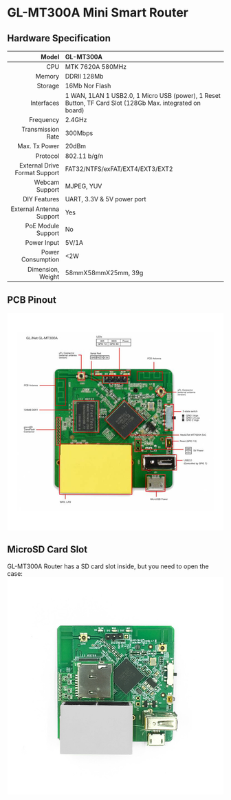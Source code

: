 #  GL-MT300A Mini Smart Router

##  Hardware Specification

|                         Model | GL-MT300A                                |
| ----------------------------: | :--------------------------------------- |
|                           CPU | MTK 7620A 580MHz                         |
|                        Memory | DDRII 128Mb                              |
|                       Storage | 16Mb Nor Flash                           |
|                    Interfaces | 1 WAN, 1LAN 1 USB2.0, 1 Micro USB (power), 1 Reset Button, TF Card Slot (128Gb Max. integrated on board) |
|                     Frequency | 2.4GHz                                   |
|             Transmission Rate | 300Mbps                                  |
|                 Max. Tx Power | 20dBm                                    |
|                      Protocol | 802.11 b/g/n                             |
| External Drive Format Support | FAT32/NTFS/exFAT/EXT4/EXT3/EXT2          |
|                Webcam Support | MJPEG, YUV                               |
|                  DIY Features | UART, 3.3V & 5V power port               |
|      External Antenna Support | Yes                                      |
|            PoE Module Support | No                                       |
|                   Power Input | 5V/1A                                    |
|             Power Consumption | <2W                                      |
|             Dimension, Weight | 58mmX58mmX25mm, 39g                      |



## PCB Pinout

![](src/pinout_mt300A.jpg) 


## MicroSD Card Slot
GL-MT300A Router has a SD card slot inside, but you need to open the case:
![](src/mt300A_1000x1000_41.jpg)    







